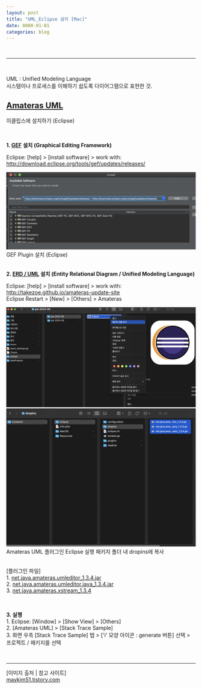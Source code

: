 ```yaml
---
layout: post
title: "UML_Eclipse 설치 [Mac]"
date: 0000-01-01
categories: blog
---
```


<br>

---
<br>

UML : Unified Modeling Language <br>
시스템이나 프로세스를 이해하기 쉽도록 다이어그램으로 표현한 것.


## [Amateras UML](https://ko.osdn.net/projects/amateras/releases)
이클립스에 설치하기 (Eclipse) <br>

<br>

**1. [GEF](http://download.eclipse.org/tools/gef/updates/releases/) 설치 (Graphical Editing Framework)** <br>

Eclipse: [help] >  [install software] > work with: http://download.eclipse.org/tools/gef/updates/releases/

<div class="text-center">
    <img src="/assets/image/Install_GEF_Eclipse.png" class="image-responsive"/>
    <span>
        GEF Plugin 설치 (Eclipse)<br>
    </span>
</div>


<br>

**2. [ERD / UML](http://takezoe.github.io/amateras-update-site) 설치 (Entity Relational Diagram / Unified Modeling Language)** <br>

Eclipse: [help] >  [install software] > work with: http://takezoe.github.io/amateras-update-site
<br>
Eclipse Restart > [New] > [Others] > Amateras
<br>

<div class="text-center">
    <img src="/assets/image/Install_UML_Eclipse_Folder01.png" class="image-responsive"/>
    <img src="/assets/image/Install_UML_Eclipse_Folder02.png" class="image-responsive"/>
    <span>
        Amateras UML 플러그인 Eclipse 실행 패키지 폴더 내 dropins에 복사<br>
    </span>
</div>
<br>

[플러그인 파일] 
<br> 1. 
[net.java.amateras.umleditor_1.3.4.jar](/assets/image/net.java.amateras.umleditor_1.3.4.jar)
<br> 2. 
[net.java.amateras.umleditor.java_1.3.4.jar](/assets/image/net.java.amateras.umleditor.java_1.3.4.jar)
<br> 3. 
[net.java.amateras.xstream_1.3.4](/assets/image/net.java.amateras.xstream_1.3.4)

<br>


**3. 실행**
<br> 1. Eclipse: [Window] > [Show View] > [Others]
<br> 2. [Amateras UML] > [Stack Trace Sample]
<br> 3. 화면 우측 [Stack Trace Sample] 탭 > ['i' 모양 아이콘 : generate 버튼] 선택 > 프로젝트 / 패키지를 선택



<br>


---

[이미지 출처 | 참고 사이트] <br> 
[maykim51.tistory.com](https://maykim51.tistory.com/entry/%EC%84%A4%EC%B9%98%EB%B0%A9%EB%B2%95-Amateras-UML-%EB%A7%A5%EB%B6%81-Eclipse%EC%97%90-%EC%84%A4%EC%B9%98%ED%95%98%EA%B8%B0)